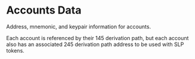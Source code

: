 # Accounts Data

Address, mnemonic, and keypair information for accounts.

Each account is referenced by their 145 derivation path, but each account also has an associated 245 derivation path address to be used with SLP tokens.

